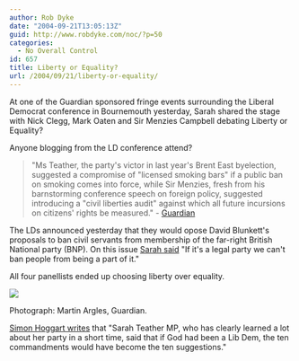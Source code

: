 ```yaml
---
author: Rob Dyke
date: "2004-09-21T13:05:13Z"
guid: http://www.robdyke.com/noc/?p=50
categories:
  - No Overall Control
id: 657
title: Liberty or Equality?
url: /2004/09/21/liberty-or-equality/
---
```

At one of the Guardian sponsored fringe events surrounding the Liberal Democrat conference in Bournemouth yesterday, Sarah shared the stage with Nick Clegg, Mark Oaten and Sir Menzies Campbell debating Liberty or Equality?

Anyone blogging from the LD conference attend?

> "Ms Teather, the party's victor in last year's Brent East byelection, suggested a compromise of "licensed smoking bars" if a public ban on smoking comes into force, while Sir Menzies, fresh from his barnstorming conference speech on foreign policy, suggested introducing a "civil liberties audit" against which all future incursions on citizens' rights be measured." - [Guardian](http://politics.guardian.co.uk/libdems2004/story/0,14992,1308857,00.html)

The LDs announced yesterday that they would opose David Blunkett's proposals to ban civil servants from membership of the far-right British National party (BNP). On this issue [Sarah said](http://politics.guardian.co.uk/farright/story/0,11375,1309252,00.html) "If it's a legal party we can't ban people from being a part of it."

All four panellists ended up choosing liberty over equality.

![](http://image.guardian.co.uk/sys-images/Politics/Pix/pictures/2004/09/20/teatherArglesart.jpg)
  
Photograph: Martin Argles, Guardian.

[Simon Hoggart writes](http://politics.guardian.co.uk/backbench/comment/0,14158,1309159,00.html) that "Sarah Teather MP, who has clearly learned a lot about her party in a short time, said that if God had been a Lib Dem, the ten commandments would have become the ten suggestions."
